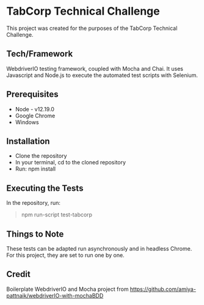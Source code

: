 # TabCorp Technical Challenge
This project was created for the purposes of the TabCorp Technical Challenge.
## Tech/Framework
WebdriverIO testing framework, coupled with Mocha and Chai. It uses Javascript and Node.js to execute the automated test scripts with Selenium.
## Prerequisites
- Node - v12.19.0
- Google Chrome
- Windows
## Installation
- Clone the repository
- In your terminal, cd to the cloned repository
- Run: npm install
## Executing the Tests
In the repository, run:
> npm run-script test-tabcorp
## Things to Note
These tests can be adapted run asynchronously and in headless Chrome. For this project, they are set to run one by one.
## Credit
Boilerplate WebdriverIO and Mocha project from https://github.com/amiya-pattnaik/webdriverIO-with-mochaBDD